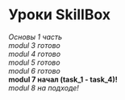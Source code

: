 # **Уроки SkillBox** <br>

_Основы 1 часть <br>
modul 3 готово <br>
modul 4 готово <br>
modul 5 готово <br>
modul 6 готово <br>_
**modul 7 начал (task_1 - task_4)!** <br>
_modul 8 на подходе! <br>_

